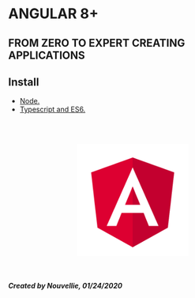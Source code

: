 # ANGULAR 8+
## FROM ZERO TO EXPERT CREATING APPLICATIONS

## Install
- [Node.](https://github.com/Nouvellie/angular8/tree/master/course/01.install)
- [Typescript and ES6.](https://github.com/Nouvellie/angular8/tree/master/course/02.ts-es6)


<br><br>
<p align="center">
  <img width="45%" height="45%" src="https://github.com/Nouvellie/angular8/blob/master/img/angular.svg" alt="Angular Logo">
</p>

<br><br>
***Created by Nouvellie, 01/24/2020***